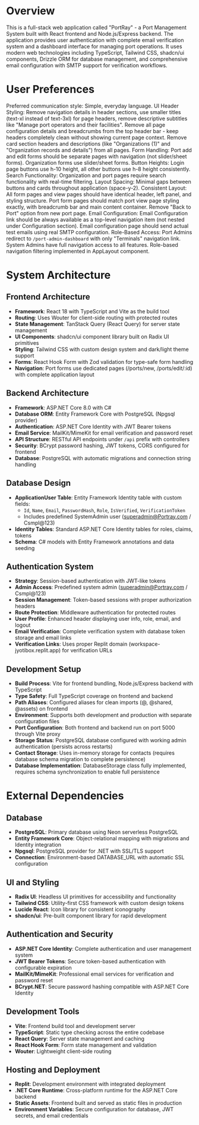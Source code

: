 # Overview

This is a full-stack web application called "PortRay" - a Port Management System built with React frontend and Node.js/Express backend. The application provides user authentication with complete email verification system and a dashboard interface for managing port operations. It uses modern web technologies including TypeScript, Tailwind CSS, shadcn/ui components, Drizzle ORM for database management, and comprehensive email configuration with SMTP support for verification workflows.

# User Preferences

Preferred communication style: Simple, everyday language.
UI Header Styling: Remove navigation details in header sections, use smaller titles (text-xl instead of text-3xl) for page headers, remove descriptive subtitles like "Manage port operators and their facilities". Remove all page configuration details and breadcrumbs from the top header bar - keep headers completely clean without showing current page context. Remove card section headers and descriptions (like "Organizations (1)" and "Organization records and details") from all pages.
Form Handling: Port add and edit forms should be separate pages with navigation (not slider/sheet forms). Organization forms use slider/sheet forms.
Button Heights: Login page buttons use h-10 height, all other buttons use h-8 height consistently.
Search Functionality: Organization and port pages require search functionality with real-time filtering.
Layout Spacing: Minimal gaps between buttons and cards throughout application (space-y-2).
Consistent Layout: All form pages and view pages should have identical header, left panel, and styling structure. Port form pages should match port view page styling exactly, with breadcrumb bar and main content container. Remove "Back to Port" option from new port page.
Email Configuration: Email Configuration link should be always available as a top-level navigation item (not nested under Configuration section). Email configuration page should send actual test emails using real SMTP configuration.
Role-Based Access: Port Admins redirect to `/port-admin-dashboard` with only "Terminals" navigation link. System Admins have full navigation access to all features. Role-based navigation filtering implemented in AppLayout component.

# System Architecture

## Frontend Architecture
- **Framework**: React 18 with TypeScript and Vite as the build tool
- **Routing**: Uses Wouter for client-side routing with protected routes
- **State Management**: TanStack Query (React Query) for server state management
- **UI Components**: shadcn/ui component library built on Radix UI primitives
- **Styling**: Tailwind CSS with custom design system and dark/light theme support
- **Forms**: React Hook Form with Zod validation for type-safe form handling
- **Navigation**: Port forms use dedicated pages (/ports/new, /ports/edit/:id) with complete application layout

## Backend Architecture
- **Framework**: ASP.NET Core 8.0 with C#
- **Database ORM**: Entity Framework Core with PostgreSQL (Npgsql provider)
- **Authentication**: ASP.NET Core Identity with JWT Bearer tokens
- **Email Service**: MailKit/MimeKit for email verification and password reset
- **API Structure**: RESTful API endpoints under `/api` prefix with controllers
- **Security**: BCrypt password hashing, JWT tokens, CORS configured for frontend
- **Database**: PostgreSQL with automatic migrations and connection string handling

## Database Design
- **ApplicationUser Table**: Entity Framework Identity table with custom fields:
  - `Id`, `Name`, `Email`, `PasswordHash`, `Role`, `IsVerified`, `VerificationToken`
  - Includes predefined SystemAdmin user (superadmin@Portray.com / Csmpl@123)
- **Identity Tables**: Standard ASP.NET Core Identity tables for roles, claims, tokens
- **Schema**: C# models with Entity Framework annotations and data seeding

## Authentication System
- **Strategy**: Session-based authentication with JWT-like tokens
- **Admin Access**: Predefined system admin (superadmin@Portray.com / Csmpl@123)
- **Session Management**: Token-based sessions with proper authorization headers
- **Route Protection**: Middleware authentication for protected routes
- **User Profile**: Enhanced header displaying user info, role, email, and logout
- **Email Verification**: Complete verification system with database token storage and email links
- **Verification Links**: Uses proper Replit domain (workspace-jyotibox.replit.app) for verification URLs

## Development Setup
- **Build Process**: Vite for frontend bundling, Node.js/Express backend with TypeScript
- **Type Safety**: Full TypeScript coverage on frontend and backend
- **Path Aliases**: Configured aliases for clean imports (@, @shared, @assets) on frontend
- **Environment**: Supports both development and production with separate configuration files
- **Port Configuration**: Both frontend and backend run on port 5000 through Vite proxy
- **Storage Status**: PostgreSQL database configured with working admin authentication (persists across restarts)
- **Contact Storage**: Uses in-memory storage for contacts (requires database schema migration to complete persistence)
- **Database Implementation**: DatabaseStorage class fully implemented, requires schema synchronization to enable full persistence

# External Dependencies

## Database
- **PostgreSQL**: Primary database using Neon serverless PostgreSQL
- **Entity Framework Core**: Object-relational mapping with migrations and Identity integration
- **Npgsql**: PostgreSQL provider for .NET with SSL/TLS support
- **Connection**: Environment-based DATABASE_URL with automatic SSL configuration

## UI and Styling
- **Radix UI**: Headless UI primitives for accessibility and functionality
- **Tailwind CSS**: Utility-first CSS framework with custom design tokens
- **Lucide React**: Icon library for consistent iconography
- **shadcn/ui**: Pre-built component library for rapid development

## Authentication and Security
- **ASP.NET Core Identity**: Complete authentication and user management system
- **JWT Bearer Tokens**: Secure token-based authentication with configurable expiration
- **MailKit/MimeKit**: Professional email services for verification and password reset
- **BCrypt.NET**: Secure password hashing compatible with ASP.NET Core Identity

## Development Tools
- **Vite**: Frontend build tool and development server
- **TypeScript**: Static type checking across the entire codebase
- **React Query**: Server state management and caching
- **React Hook Form**: Form state management and validation
- **Wouter**: Lightweight client-side routing

## Hosting and Deployment
- **Replit**: Development environment with integrated deployment
- **.NET Core Runtime**: Cross-platform runtime for the ASP.NET Core backend
- **Static Assets**: Frontend built and served as static files in production
- **Environment Variables**: Secure configuration for database, JWT secrets, and email credentials
